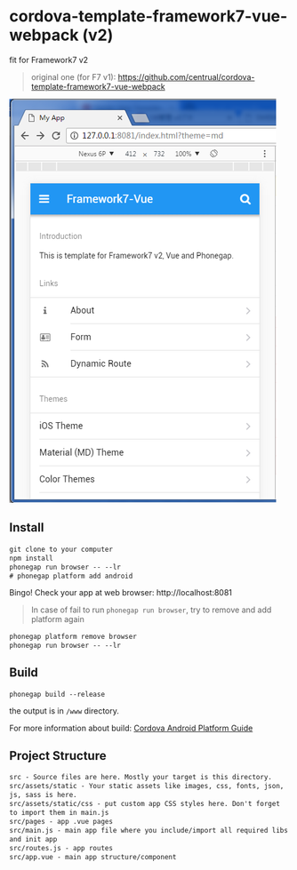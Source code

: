 # cordova-template-framework7-vue-webpack (v2)
fit for Framework7 v2
> original one (for F7 v1): https://github.com/centrual/cordova-template-framework7-vue-webpack

![snapshot](snapshot.png "snapshot")

## Install
```
git clone to your computer
npm install
phonegap run browser -- --lr
# phonegap platform add android
```

Bingo! Check your app at web browser: http://localhost:8081

> In case of fail to run `phonegap run browser`, try to remove and add platform again
```
phonegap platform remove browser
phonegap run browser -- --lr
```

## Build
```
phonegap build --release
```
the output is in `/www` directory.

For more information about build: [Cordova Android Platform Guide](https://cordova.apache.org/docs/en/latest/guide/platforms/android/index.html)

## Project Structure
```
src - Source files are here. Mostly your target is this directory.
src/assets/static - Your static assets like images, css, fonts, json, js, sass is here.
src/assets/static/css - put custom app CSS styles here. Don't forget to import them in main.js
src/pages - app .vue pages
src/main.js - main app file where you include/import all required libs and init app
src/routes.js - app routes
src/app.vue - main app structure/component
```
